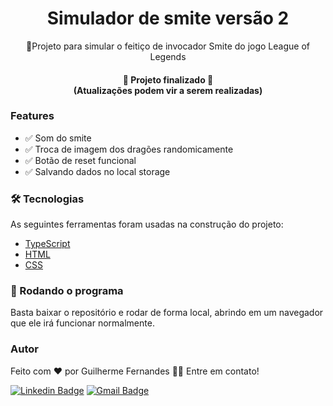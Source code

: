 <h1 align="center">Simulador de smite versão 2</h1>

<p align="center">🚀Projeto para simular o feitiço de invocador Smite do jogo League of Legends </p>

<h4 align="center"> 
	🎉  Projeto finalizado 🎉
 <br>(Atualizações podem vir a serem realizadas)
</h4>

### Features

- ✅ Som do smite
- ✅ Troca de imagem dos dragões randomicamente
- ✅ Botão de reset funcional
- ✅ Salvando dados no local storage

### 🛠 Tecnologias

As seguintes ferramentas foram usadas na construção do projeto:

- [TypeScript](https://www.typescriptlang.org/)
- [HTML](https://www.learn-html.org)
- [CSS](https://developer.mozilla.org/pt-BR/docs/Web/CSS)

### 🎲 Rodando o programa
Basta baixar o repositório e rodar de forma local, abrindo em um navegador que
ele irá funcionar normalmente.


### Autor
Feito com ❤️ por Guilherme Fernandes 👋🏽 Entre em contato!

[![Linkedin Badge](https://img.shields.io/badge/-Guilherme-blue?style=flat-square&logo=Linkedin&logoColor=white&link=https://www.linkedin.com/in//)](https://www.linkedin.com/in/guilherme-fernandes-373b72214/) 
[![Gmail Badge](https://img.shields.io/badge/-guilhermegutofer@gmail.com-c14438?style=flat-square&logo=Gmail&logoColor=white&link=mailto:guilhermegutofer@gmail.com)](mailto:guilhermegutofer@gmail.com)
